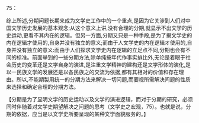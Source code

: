 75：

综上所述,分期问题长期来成为文学史工作中的一个重点,是因为它关涉到人们对中国文学历史发展的基本观念;从这个意义上讲,没有合理的分期,就显示不出文学的历史运动,更看不其内在的逻辑。但另一方面,分期又只是一种手段,是为了揭文学史的内在逻辑才使用的,自身并没有独立的意义;而由于人文学史的内在逻辑オ使用的,自身并没有独立的意义:而由于人们探求文学史内在逻辑的立足点不同,分期也会有不同的标准。前面举到的一些分期方法,除单纯按年代作事实排比外,无论是着眼于社会历史的变革还是文学自身的演进,是注重文学精神的建构还是文学形体的演化,是以一民族文学的发展还是以各民族之的交流为依据,都有其相对的价值和存在理由。所以,不能期製用统一的分期方法来解决一切问题,而要视所需解决间题的性质来选择和确定合理的分期方法。

【分期是为了显明文学的历史运动以及文学的演进逻辑，而对于分期的研究，必须同时伴随着对文学史期望解决之问题的思考（文学史之宏观，75）。也就是说，分期的依据，应当是以文学史所要呈现的某种文学面貌服务的。】